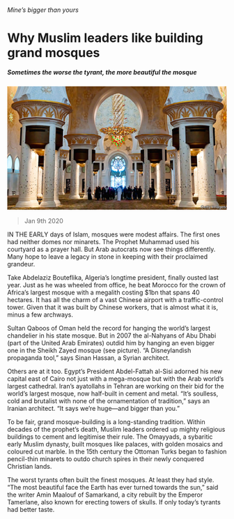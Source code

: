 ###### Mine’s bigger than yours

# Why Muslim leaders like building grand mosques 

##### Sometimes the worse the tyrant, the more beautiful the mosque 

![image](images/20200111_MAP001_0.jpg) 

> Jan 9th 2020 

IN THE EARLY days of Islam, mosques were modest affairs. The first ones had neither domes nor minarets. The Prophet Muhammad used his courtyard as a prayer hall. But Arab autocrats now see things differently. Many hope to leave a legacy in stone in keeping with their proclaimed grandeur.

Take Abdelaziz Bouteflika, Algeria’s longtime president, finally ousted last year. Just as he was wheeled from office, he beat Morocco for the crown of Africa’s largest mosque with a megalith costing $1bn that spans 40 hectares. It has all the charm of a vast Chinese airport with a traffic-control tower. Given that it was built by Chinese workers, that is almost what it is, minus a few archways.


Sultan Qaboos of Oman held the record for hanging the world’s largest chandelier in his state mosque. But in 2007 the al-Nahyans of Abu Dhabi (part of the United Arab Emirates) outdid him by hanging an even bigger one in the Sheikh Zayed mosque (see picture). “A Disneylandish propaganda tool,” says Sinan Hassan, a Syrian architect.

Others are at it too. Egypt’s President Abdel-Fattah al-Sisi adorned his new capital east of Cairo not just with a mega-mosque but with the Arab world’s largest cathedral. Iran’s ayatollahs in Tehran are working on their bid for the world’s largest mosque, now half-built in cement and metal. “It’s soulless, cold and brutalist with none of the ornamentation of tradition,” says an Iranian architect. “It says we’re huge—and bigger than you.”

To be fair, grand mosque-building is a long-standing tradition. Within decades of the prophet’s death, Muslim leaders ordered up mighty religious buildings to cement and legitimise their rule. The Omayyads, a sybaritic early Muslim dynasty, built mosques like palaces, with golden mosaics and coloured cut marble. In the 15th century the Ottoman Turks began to fashion pencil-thin minarets to outdo church spires in their newly conquered Christian lands.

The worst tyrants often built the finest mosques. At least they had style. “The most beautiful face the Earth has ever turned towards the sun,” said the writer Amin Maalouf of Samarkand, a city rebuilt by the Emperor Tamerlane, also known for erecting towers of skulls. If only today’s tyrants had better taste.

